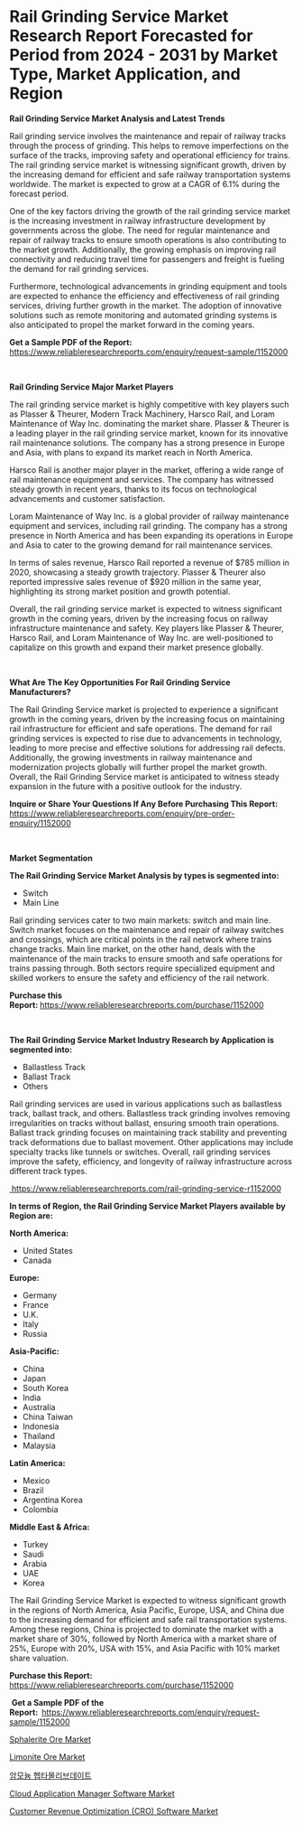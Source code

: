 <p><h1>Rail Grinding Service Market Research Report Forecasted for Period from 2024 -  2031 by Market Type, Market Application, and Region</h1></p><p><strong>Rail Grinding Service Market Analysis and Latest Trends</strong></p>
<p><p>Rail grinding service involves the maintenance and repair of railway tracks through the process of grinding. This helps to remove imperfections on the surface of the tracks, improving safety and operational efficiency for trains. The rail grinding service market is witnessing significant growth, driven by the increasing demand for efficient and safe railway transportation systems worldwide. The market is expected to grow at a CAGR of 6.1% during the forecast period.</p><p>One of the key factors driving the growth of the rail grinding service market is the increasing investment in railway infrastructure development by governments across the globe. The need for regular maintenance and repair of railway tracks to ensure smooth operations is also contributing to the market growth. Additionally, the growing emphasis on improving rail connectivity and reducing travel time for passengers and freight is fueling the demand for rail grinding services.</p><p>Furthermore, technological advancements in grinding equipment and tools are expected to enhance the efficiency and effectiveness of rail grinding services, driving further growth in the market. The adoption of innovative solutions such as remote monitoring and automated grinding systems is also anticipated to propel the market forward in the coming years.</p></p>
<p><strong>Get a Sample PDF of the Report:&nbsp;</strong> <a href="https://www.reliableresearchreports.com/enquiry/request-sample/1152000">https://www.reliableresearchreports.com/enquiry/request-sample/1152000</a></p>
<p>&nbsp;</p>
<p><strong>Rail Grinding Service Major Market Players</strong></p>
<p><p>The rail grinding service market is highly competitive with key players such as Plasser & Theurer, Modern Track Machinery, Harsco Rail, and Loram Maintenance of Way Inc. dominating the market share. Plasser & Theurer is a leading player in the rail grinding service market, known for its innovative rail maintenance solutions. The company has a strong presence in Europe and Asia, with plans to expand its market reach in North America.</p><p>Harsco Rail is another major player in the market, offering a wide range of rail maintenance equipment and services. The company has witnessed steady growth in recent years, thanks to its focus on technological advancements and customer satisfaction.</p><p>Loram Maintenance of Way Inc. is a global provider of railway maintenance equipment and services, including rail grinding. The company has a strong presence in North America and has been expanding its operations in Europe and Asia to cater to the growing demand for rail maintenance services.</p><p>In terms of sales revenue, Harsco Rail reported a revenue of $785 million in 2020, showcasing a steady growth trajectory. Plasser & Theurer also reported impressive sales revenue of $920 million in the same year, highlighting its strong market position and growth potential.</p><p>Overall, the rail grinding service market is expected to witness significant growth in the coming years, driven by the increasing focus on railway infrastructure maintenance and safety. Key players like Plasser & Theurer, Harsco Rail, and Loram Maintenance of Way Inc. are well-positioned to capitalize on this growth and expand their market presence globally.</p></p>
<p>&nbsp;</p>
<p><strong>What Are The Key Opportunities For Rail Grinding Service Manufacturers?</strong></p>
<p><p>The Rail Grinding Service market is projected to experience a significant growth in the coming years, driven by the increasing focus on maintaining rail infrastructure for efficient and safe operations. The demand for rail grinding services is expected to rise due to advancements in technology, leading to more precise and effective solutions for addressing rail defects. Additionally, the growing investments in railway maintenance and modernization projects globally will further propel the market growth. Overall, the Rail Grinding Service market is anticipated to witness steady expansion in the future with a positive outlook for the industry.</p></p>
<p><strong>Inquire or Share Your Questions If Any Before Purchasing This Report:</strong> <a href="https://www.reliableresearchreports.com/enquiry/pre-order-enquiry/1152000">https://www.reliableresearchreports.com/enquiry/pre-order-enquiry/1152000</a></p>
<p>&nbsp;</p>
<p><strong>Market Segmentation</strong></p>
<p><strong>The Rail Grinding Service Market Analysis by types is segmented into:</strong></p>
<p><ul><li>Switch</li><li>Main Line</li></ul></p>
<p><p>Rail grinding services cater to two main markets: switch and main line. Switch market focuses on the maintenance and repair of railway switches and crossings, which are critical points in the rail network where trains change tracks. Main line market, on the other hand, deals with the maintenance of the main tracks to ensure smooth and safe operations for trains passing through. Both sectors require specialized equipment and skilled workers to ensure the safety and efficiency of the rail network.</p></p>
<p><strong>Purchase this Report:&nbsp;</strong><a href="https://www.reliableresearchreports.com/purchase/1152000">https://www.reliableresearchreports.com/purchase/1152000</a></p>
<p>&nbsp;</p>
<p><strong>The Rail Grinding Service Market Industry Research by Application is segmented into:</strong></p>
<p><ul><li>Ballastless Track</li><li>Ballast Track</li><li>Others</li></ul></p>
<p><p>Rail grinding services are used in various applications such as ballastless track, ballast track, and others. Ballastless track grinding involves removing irregularities on tracks without ballast, ensuring smooth train operations. Ballast track grinding focuses on maintaining track stability and preventing track deformations due to ballast movement. Other applications may include specialty tracks like tunnels or switches. Overall, rail grinding services improve the safety, efficiency, and longevity of railway infrastructure across different track types.</p></p>
<p><a href="https://www.reliableresearchreports.com/rail-grinding-service-r1152000">&nbsp;https://www.reliableresearchreports.com/rail-grinding-service-r1152000</a></p>
<p><strong>In terms of Region, the Rail Grinding Service Market Players available by Region are:</strong></p>
<p>
    <p> <strong> North America: </strong>
        <ul>
            <li>United States</li>
            <li>Canada</li>
        </ul>
        </p> 
    <p> <strong> Europe: </strong>
        <ul>
            <li>Germany</li>
            <li>France</li>
            <li>U.K.</li>
            <li>Italy</li>
            <li>Russia</li>
        </ul>
        </p> 
    <p> <strong> Asia-Pacific: </strong>
        <ul>
            <li>China</li>
            <li>Japan</li>
            <li>South Korea</li>
            <li>India</li>
            <li>Australia</li>
            <li>China Taiwan</li>
            <li>Indonesia</li>
            <li>Thailand</li>
            <li>Malaysia</li>
        </ul>
        </p> 
    <p> <strong> Latin America: </strong>
        <ul>
            <li>Mexico</li>
            <li>Brazil</li>
            <li>Argentina Korea</li>
            <li>Colombia</li>
        </ul>
        </p> 
    <p> <strong> Middle East & Africa: </strong>
        <ul>
            <li>Turkey</li>
            <li>Saudi</li>
            <li>Arabia</li>
            <li>UAE</li>
            <li>Korea</li>
        </ul>
    </p>
    </p>
<p><p>The Rail Grinding Service Market is expected to witness significant growth in the regions of North America, Asia Pacific, Europe, USA, and China due to the increasing demand for efficient and safe rail transportation systems. Among these regions, China is projected to dominate the market with a market share of 30%, followed by North America with a market share of 25%, Europe with 20%, USA with 15%, and Asia Pacific with 10% market share valuation.</p></p>
<p><strong>Purchase this Report: </strong><a href="https://www.reliableresearchreports.com/purchase/1152000">https://www.reliableresearchreports.com/purchase/1152000</a></p>
<p>&nbsp;<strong>Get a Sample PDF of the Report:&nbsp;&nbsp;</strong><a href="https://www.reliableresearchreports.com/enquiry/request-sample/1152000">https://www.reliableresearchreports.com/enquiry/request-sample/1152000</a></p>
<p><strong></strong></p>
<p><p><a href="https://www.linkedin.com/pulse/sphalerite-ore-market-research-report-provides-critical-insights-rxbaf">Sphalerite Ore Market</a></p><p><a href="https://www.linkedin.com/pulse/limonite-ore-market-research-report-unlocks-analysis-financial-pgmwf">Limonite Ore Market</a></p><p><a href="https://github.com/chupp85/Market-Research-Report-List-1/blob/main/192041261617.md">암모늄 헵타몰리브데이트</a></p><p><a href="https://github.com/nathandecarvalho/Market-Research-Report-List-3/blob/main/cloud-application-manager-software-market.md">Cloud Application Manager Software Market</a></p><p><a href="https://github.com/kosella/Market-Research-Report-List-3/blob/main/customer-revenue-optimization-cro-software-market.md">Customer Revenue Optimization (CRO) Software Market</a></p></p>
